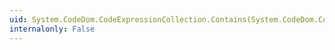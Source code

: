 ```yaml
---
uid: System.CodeDom.CodeExpressionCollection.Contains(System.CodeDom.CodeExpression)
internalonly: False
---
```

